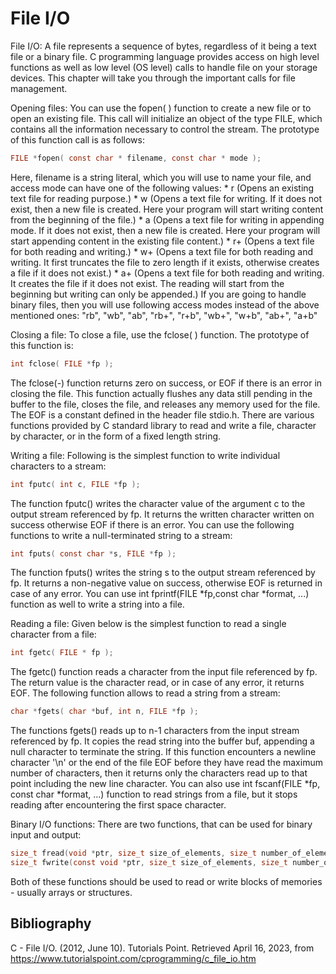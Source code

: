 # File I/O

File I/O: A file represents a sequence of bytes, regardless of it being a text file or a binary file. C programming language provides access on high level functions as well as low level (OS level) calls to handle file on your storage devices. This chapter will take you through the important calls for file management.

Opening files: You can use the fopen( ) function to create a new file or to open an existing file. This call will initialize an object of the type FILE, which contains all the information necessary to control the stream. The prototype of this function call is as follows:

```c
FILE *fopen( const char * filename, const char * mode );
```

Here, filename is a string literal, which you will use to name your file, and access mode can have one of the following values:
    * r (Opens an existing text file for reading purpose.)
    * w (Opens a text file for writing. If it does not exist, then a new file is created. Here your program will start writing content from the beginning of the file.)
    * a (Opens a text file for writing in appending mode. If it does not exist, then a new file is created. Here your program will start appending content in the existing file content.)
    * r+ (Opens a text file for both reading and writing.)
    * w+ (Opens a text file for both reading and writing. It first truncates the file to zero length if it exists, otherwise creates a file if it does not exist.)
    * a+ (Opens a text file for both reading and writing. It creates the file if it does not exist. The reading will start from the beginning but writing can only be appended.)
If you are going to handle binary files, then you will use following access modes instead of the above mentioned ones:
    "rb", "wb", "ab", "rb+", "r+b", "wb+", "w+b", "ab+", "a+b"

Closing a file: To close a file, use the fclose( ) function. The prototype of this function is:

```c
int fclose( FILE *fp );
```

The fclose(-) function returns zero on success, or EOF if there is an error in closing the file. This function actually flushes any data still pending in the buffer to the file, closes the file, and releases any memory used for the file. The EOF is a constant defined in the header file stdio.h. There are various functions provided by C standard library to read and write a file, character by character, or in the form of a fixed length string.

Writing a file: Following is the simplest function to write individual characters to a stream:

```c
int fputc( int c, FILE *fp );
```

The function fputc() writes the character value of the argument c to the output stream referenced by fp. It returns the written character written on success otherwise EOF if there is an error. You can use the following functions to write a null-terminated string to a stream:

```c
int fputs( const char *s, FILE *fp );
```

The function fputs() writes the string s to the output stream referenced by fp. It returns a non-negative value on success, otherwise EOF is returned in case of any error. You can use int fprintf(FILE *fp,const char *format, ...) function as well to write a string into a file.

Reading a file: Given below is the simplest function to read a single character from a file:

```c
int fgetc( FILE * fp );
```

The fgetc() function reads a character from the input file referenced by fp. The return value is the character read, or in case of any error, it returns EOF. The following function allows to read a string from a stream:

```c
char *fgets( char *buf, int n, FILE *fp );
```

The functions fgets() reads up to n-1 characters from the input stream referenced by fp. It copies the read string into the buffer buf, appending a null character to terminate the string. If this function encounters a newline character '\n' or the end of the file EOF before they have read the maximum number of characters, then it returns only the characters read up to that point including the new line character. You can also use int 
fscanf(FILE *fp, const char *format, ...) function to read strings from a file, but it stops reading after 
encountering the first space character.

Binary I/O functions: There are two functions, that can be used for binary input and output:

```c
size_t fread(void *ptr, size_t size_of_elements, size_t number_of_elements, FILE *a_file);        
size_t fwrite(const void *ptr, size_t size_of_elements, size_t number_of_elements, FILE *a_file);   
```

Both of these functions should be used to read or write blocks of memories - usually arrays or structures.

## Bibliography

C - File I/O. (2012, June 10). Tutorials Point. Retrieved April 16, 2023, from https://www.tutorialspoint.com/cprogramming/c_file_io.htm